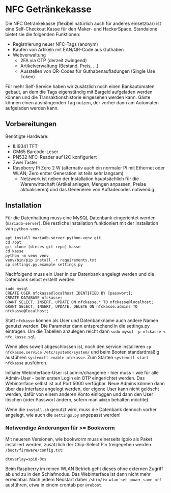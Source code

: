 # NFC Getränkekasse

Die NFC Getränkekasse (flexibel natürlich auch für anderes einsetzbar) ist eine Self-Checkout Kasse für den Maker- und HackerSpace.
Standalone bietet sie die folgenden Funktionen:
- Registrierung neuer NFC-Tags (anonym)
- Kaufen von Artikeln mit EAN/QR-Code aus Guthaben
- Webverwaltung
    - 2FA via OTP (derzeit zwingend)
    - Artikelverwaltung (Bestand, Preis, ...)
    - Ausstellen von QR-Codes für Guthabenaufladungen (Single Use Token)

Für mehr Self-Service haben wir zusätzlich noch einen Bankautomaten gebaut, an dem die Tags eigenständig mit Bargeld aufgeladen werden können und die Transaktionshistorie eingesehen werden kann.
Gäste können einen aushängenden Tag nutzen, der vorher dann am Automaten aufgeladen werden kann.

## Vorbereitungen
Benötigte Hardware:
- ILI9341 TFT
- GM65 Barcode-Leser
- PN532 NFC-Reader auf I2C konfiguriert
- Zwei Taster
- Raspberry Pi Zero 2 W (alternativ auch ein normaler Pi mit Ethernet oder WLAN; Zero erster Generation ist teils sehr langsam)
    - Netzwerk ist neben der Installation hauptsächlich für die Warenwirtschaft (Artikel anlegen, Mengen anpassen, Preise aktualisieren) und das Generieren von Aufladecodes notwendig.

## Installation
Für die Datenhaltung muss eine MySQL Datenbank eingerichtet werden (`mariadb-server`).
Die restliche Installation funktioniert mit der Installation von `python-venv`:

```
apt install mariadb-server python-venv git
cd /opt
git clone [dieses git repo] kasse
cd kasse
python -m venv venv
venv/bin/pip install -r requirements.txt
cp settings.py.example settings.py
```

Nachfolgend muss ein User in der Datenbank angelegt werden und die Datenbank selbst erstellt werden.
```
sudo mysql
CREATE USER nfckasse@localhost IDENTIFIED BY [passwort];
CREATE DATABASE nfckasse;
GRANT SELECT, INSERT, UPDATE ON nfckasse.* TO nfckasse@localhost;
GRANT SELECT, INSERT, UPDATE, DELETE ON nfckasse.admins TO nfckasse@localhost;
```
Statt `nfckasse` können als User und Datenbankname auch andere Namen genutzt werden.
Die Parameter dann entsprechend in die settings.py eintragen.
Um die Tabellen anzulegen reicht dann `sudo mysql -p nfckasse < nfc_kasse.sql`.

Wenn alles soweit abgeschlossen ist, noch den service installieren `cp nfckasse.service /etc/systemd/system/` und beim Booten standardmäßig ausführen `systemctl enable nfckasse`.
Zum Starten `systemctl start nfckasse` ausführen.

Initialer Webinterface-User ist admin/changeme - hier muss - wie für alle Admin-User - beim ersten Login ein OTP eingerichtet werden.
Das Webinterface selbst ist auf Port 5000 verfügbar.
Neue Admins können dann über das Interface angelegt werden, der eigene User kann nicht gelöscht werden, dafür von einem anderen Konto einloggen und dann den User löschen (oder Passwort ändern, sofern man `admin` behalten möchte).

Wenn die `install.sh` genutzt wird, muss die Datenbank dennoch vorher angelegt, wie auch die `settings.py` angepasst werden!

### Notwendige Änderungen für >= Bookworm
Mit neueren Versionen, wie bookworm muss einerseits lgpio als Paket installiert werden, zusätzlich der Chip-Select Pin freigegeben werden.
`/boot/firmware/config.txt`:

`dtoverlay=spi0-0cs`

Beim Raspberry im reinen WLAN Betrieb geht dieses ohne externen Zugriff ab und zu in den Schlafmodus.
Das Webinterface ist dann nicht mehr erreichbar.
Nach jedem Neustart daher `/sbin/iw wlan set power_save off` ausführen, etwa in einem crontab per `@reboot`.